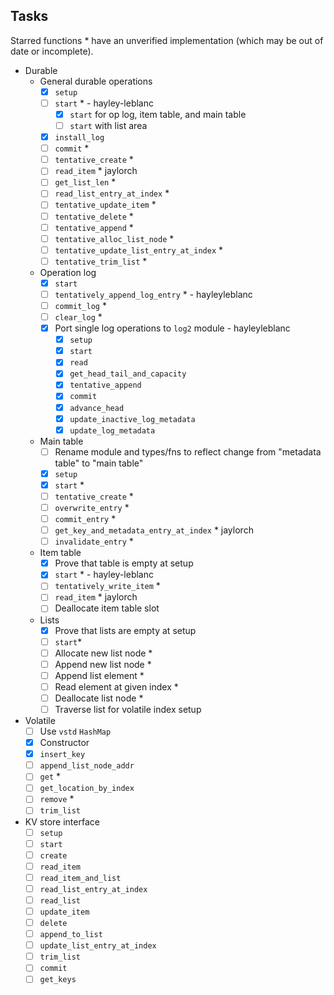 ## Tasks

Starred functions * have an unverified implementation (which may be out of date or incomplete).


- Durable
    - General durable operations
        - [x] `setup`
        - [ ] `start` * - hayley-leblanc
          - [x] `start` for op log, item table, and main table
          - [ ] `start` with list area
        - [x] `install_log`
        - [ ] `commit` *
        - [ ] `tentative_create` * 
        - [ ] `read_item` * jaylorch
        - [ ] `get_list_len` *
        - [ ] `read_list_entry_at_index` *
        - [ ] `tentative_update_item` * 
        - [ ] `tentative_delete` * 
        - [ ] `tentative_append` *
        - [ ] `tentative_alloc_list_node` *
        - [ ] `tentative_update_list_entry_at_index` *
        - [ ] `tentative_trim_list` *
    - Operation log
        - [x] `start`
        - [ ] `tentatively_append_log_entry` * - hayleyleblanc
        - [ ] `commit_log` *
        - [ ] `clear_log` *
        - [x] Port single log operations to `log2` module - hayleyleblanc
            - [x] `setup`
            - [x] `start` 
            - [x] `read`
            - [x] `get_head_tail_and_capacity`
            - [x] `tentative_append`
            - [x] `commit`
            - [x] `advance_head`
            - [x] `update_inactive_log_metadata`
            - [x] `update_log_metadata`
    - Main table 
        - [ ] Rename module and types/fns to reflect change from "metadata table" to "main table" 
        - [x] `setup`
        - [x] `start` *
        - [ ] `tentative_create` *
        - [ ] `overwrite_entry` * 
        - [ ] `commit_entry` *
        - [ ] `get_key_and_metadata_entry_at_index` * jaylorch
        - [ ] `invalidate_entry` *
    - Item table
        - [x] Prove that table is empty at setup
        - [x] `start` * - hayley-leblanc
        - [ ] `tentatively_write_item` *
        - [ ] `read_item` * jaylorch
        - [ ] Deallocate item table slot
    - Lists
        - [x] Prove that lists are empty at setup
        - [ ] `start`*
        - [ ] Allocate new list node *
        - [ ] Append new list node *
        - [ ] Append list element * 
        - [ ] Read element at given index *
        - [ ] Deallocate list node *
        - [ ] Traverse list for volatile index setup 

- Volatile
    - [ ] Use `vstd` `HashMap` 
    - [x] Constructor
    - [x] `insert_key`
    - [ ] `append_list_node_addr`
    - [ ] `get` *
    - [ ] `get_location_by_index`
    - [ ] `remove` *
    - [ ] `trim_list`

- KV store interface
    - [ ] `setup`
    - [ ] `start`
    - [ ] `create`
    - [ ] `read_item`
    - [ ] `read_item_and_list`
    - [ ] `read_list_entry_at_index`
    - [ ] `read_list`
    - [ ] `update_item`
    - [ ] `delete`
    - [ ] `append_to_list`
    - [ ] `update_list_entry_at_index`
    - [ ] `trim_list`
    - [ ] `commit`
    - [ ] `get_keys`
